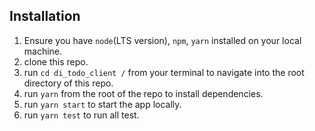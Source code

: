 ## Installation

1. Ensure you have `node`(LTS version), `npm`, `yarn` installed on your local machine.
2. clone this repo.
3. run `cd di_todo_client /` from your terminal to navigate into the root directory of this repo.
4. run `yarn` from the root of the repo to install dependencies.
5. run `yarn start` to start the app locally.
6. run `yarn test` to run all test.
